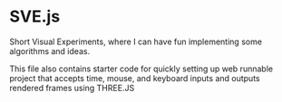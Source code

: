 # SVE.js
Short Visual Experiments, where I can have fun implementing some algorithms and ideas.

This file also contains starter code for quickly setting up web runnable project that accepts time, mouse, and keyboard inputs and outputs rendered frames using THREE.JS

